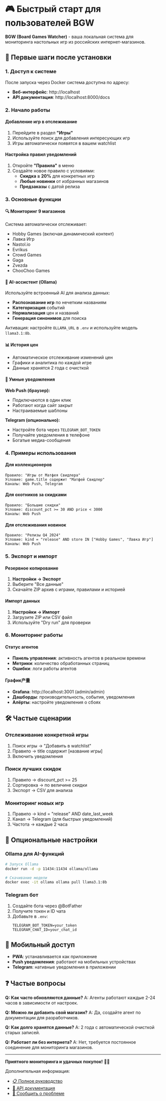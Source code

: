 # 🎮 Быстрый старт для пользователей BGW

**BGW (Board Games Watcher)** - ваша локальная система для мониторинга настольных игр из российских интернет-магазинов.

## 🚀 Первые шаги после установки

### 1. Доступ к системе

После запуска через Docker система доступна по адресу:
- **Веб-интерфейс**: http://localhost
- **API документация**: http://localhost:8000/docs

### 2. Начало работы

#### Добавление игр в отслеживание
1. Перейдите в раздел **"Игры"**
2. Используйте поиск для добавления интересующих игр
3. Игры автоматически появятся в вашем watchlist

#### Настройка правил уведомлений
1. Откройте **"Правила"** в меню
2. Создайте новое правило с условиями:
   - **Скидка ≥ 20%** для конкретных игр
   - **Любые новинки** от избранных магазинов
   - **Предзаказы** с датой релиза

### 3. Основные функции

#### 🔍 Мониторинг 9 магазинов
Система автоматически отслеживает:
- Hobby Games (включая динамический контент)
- Лавка Игр
- Nastol.io
- Evrikus
- Crowd Games
- Gaga
- Zvezda
- ChooChoo Games

#### 🤖 AI-ассистент (Ollama)
Используйте встроенный AI для анализа данных:
- **Распознавание игр** по нечетким названиям
- **Категоризация** событий
- **Нормализация** цен и названий
- **Генерация синонимов** для поиска

Активация: настройте `OLLAMA_URL` в `.env` и используйте модель `llama3.1:8b`.

#### 📊 История цен
- Автоматическое отслеживание изменений цен
- Графики и аналитика по каждой игре
- Данные хранятся 2 года с очисткой

#### 🔔 Умные уведомления

**Web Push (браузер):**
- Подключаются в один клик
- Работают когда сайт закрыт
- Настраиваемые шаблоны

**Telegram (опционально):**
- Настройте бота через `TELEGRAM_BOT_TOKEN`
- Получайте уведомления в телефоне
- Богатые медиа-сообщения

### 4. Примеры использования

#### Для коллекционеров
```
Правило: "Игры от Матфея Свидлера"
Условие: game.title содержит "Матфей Свидлер"
Каналы: Web Push, Telegram
```

#### Для охотников за скидками
```
Правило: "Большие скидки"
Условие: discount_pct >= 30 AND price < 3000
Каналы: Web Push
```

#### Для отслеживания новинок
```
Правило: "Релизы Q4 2024"
Условие: kind = "release" AND store IN ["Hobby Games", "Лавка Игр"]
Каналы: Web Push
```

### 5. Экспорт и импорт

#### Резервное копирование
1. **Настройки → Экспорт**
2. Выберите "Все данные"
3. Скачайте ZIP архив с играми, правилами и историей

#### Импорт данных
1. **Настройки → Импорт**
2. Загрузите ZIP или CSV файл
3. Используйте "Dry run" для проверки

### 6. Мониторинг работы

#### Статус агентов
- **Панель управления**: активность агентов в реальном времени
- **Метрики**: количество обработанных страниц
- **Ошибки**: логи работы агентов

#### График产量
- **Grafana**: http://localhost:3001 (admin/admin)
- **Дашборды**: производительность, события, уведомления
- **Алёрты**: настройте уведомления о сбоях

## 🛠️ Частые сценарии

### Отслеживание конкретной игры
1. Поиск игры → "Добавить в watchlist"
2. Правило → title содержит [название игры]
3. Включить уведомления

### Поиск лучших скидок
1. Правило → discount_pct >= 25
2. Сортировка → по величине скидки
3. Экспорт → CSV для анализа

### Мониторинг новых игр
1. Правило → kind = "release" AND date_last_week
2. Канал → Telegram (для быстрых уведомлений)
3. Частота → каждые 2 часа

## 🔧 Опциональные настройки

### Ollama для AI-функций
```bash
# Запуск Ollama
docker run -d -p 11434:11434 ollama/ollama

# Скачивание модели
docker exec -it ollama ollama pull llama3.1:8b
```

### Telegram бот
1. Создайте бота через @BotFather
2. Получите токен и ID чата
3. Добавьте в `.env`:
   ```
   TELEGRAM_BOT_TOKEN=your_token
   TELEGRAM_CHAT_ID=your_chat_id
   ```

## 📱 Мобильный доступ

- **PWA**: устанавливается как приложение
- **Push уведомления**: работают на мобильных устройствах
- **Telegram**: нативные уведомления в приложении

## ❓ Частые вопросы

**Q: Как часто обновляются данные?**
A: Агенты работают каждые 2-24 часов в зависимости от настроек.

**Q: Можно ли добавить свой магазин?**
A: Да, создайте агент по документации для разработчиков.

**Q: Как долго хранятся данные?**
A: 2 года с автоматической очисткой старых записей.

**Q: Работает ли без интернета?**
A: Нет, требуется постоянное соединение для мониторинга магазинов.

---

**Приятного мониторинга и удачных покупок!** 🎲✨

Дополнительная информация:
- [📋 Полное руководство](user-guide.md)
- [🔧 API документация](../api/README.md)
- [🐛 Сообщить о проблеме](https://github.com/your-org/bgw/issues)